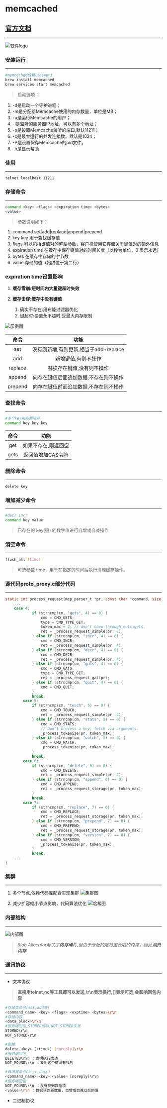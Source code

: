 # memcached
<!-- toc --> 

## [官方文档](https://github.com/memcached/memcached/wiki/)

***

![软件logo](../webp/memcached/memcache_logo.webp)

### 安装运行

***

```sh
#memcached依赖libevent
brew install memcached
brew services start memcached
```

>启动选项：

 1. -d是启动一个守护进程；
 2. -m是分配给Memcache使用的内存数量，单位是MB；
 3. -u是运行Memcache的用户；
 4. -l是监听的服务器IP地址，可以有多个地址；
 5. -p是设置Memcache监听的端口,默认11211；
 6. -c是最大运行的并发连接数，默认是1024；
 7. -P是设置保存Memcache的pid文件。
 8. -h是显示帮助

### 使用

***

```sh
telnet localhost 11211
```

### 存储命令

***

```sh
command <key> <flags> <expiration time> <bytes>
<value>
```

>参数说明如下：

 1. command set|add|replace|append|prepend
 2. key     key 用于查找缓存值
 3. flags     可以包括键值对的整型参数，客户机使用它存储关于键值对的额外信息
 4. expiration time     在缓存中保存键值对的时间长度（以秒为单位，0 表示永远）
 5. bytes     在缓存中存储的字节数
 6. value     存储的值（始终位于第二行）

### expiration time设置影响

1. **缓存雪崩:短时间内大量键超时失效**

2. **缓存击穿:缓存中没有键值**

    1. 确实不存在:用布隆过滤器优化
    2. 键超时:设置永不超时,受最大内存限制

![示例图](../webp/memcached/set_example.webp)

| 命令 | 功能 |
| :--: | :--: |
| set | 没有则新增,有则更新,相当于add+replace |
| add | 新增键值,有则不操作 |
| replace | 替换存在键值,没有则不操作 |
| append | 向存在键值后面追加数据,不存在则不操作 |
| prepend | 向存在键值前面追加数据,不存在则不操作 |

### 查找命令

***

```sh
#多个key用空格隔开
command key key key
```

| 命令 | 功能 |
| :--: | :--: |
| get | 如果不存在,则返回空 |
| gets | 返回值增加CAS令牌 |

### 删除命令

***

```sh
delete key
```

### 增加减少命令

***

```sh
#decr incr
command key value
```

>已存在的 key(键) 的数字值进行自增或自减操作

### 清空命令

***

```sh
flush_all [time]
```

>可选参数 time，用于在指定的时间后执行清理缓存操作。

### 源代码proto_proxy.c部分代码

***

```c
static int process_request(mcp_parser_t *pr, const char *command, size_t cmdlen) {
    ...
    case 4:
            if (strncmp(cm, "gets", 4) == 0) {
                cmd = CMD_GETS;
                type = CMD_TYPE_GET;
                token_max = 2; // don't chew through multigets.
                ret = _process_request_simple(pr, 2);
            } else if (strncmp(cm, "incr", 4) == 0) {
                cmd = CMD_INCR;
                ret = _process_request_simple(pr, 4);
            } else if (strncmp(cm, "decr", 4) == 0) {
                cmd = CMD_DECR;
                ret = _process_request_simple(pr, 4);
            } else if (strncmp(cm, "gats", 4) == 0) {
                cmd = CMD_GATS;
                type = CMD_TYPE_GET;
                ret = _process_request_gat(pr);
            } else if (strncmp(cm, "quit", 4) == 0) {
                cmd = CMD_QUIT;
            }
            break;
        case 5:
            if (strncmp(cm, "touch", 5) == 0) {
                cmd = CMD_TOUCH;
                ret = _process_request_simple(pr, 4);
            } else if (strncmp(cm, "stats", 5) == 0) {
                cmd = CMD_STATS;
                // Don't process a key; fetch via arguments.
                _process_tokenize(pr, token_max);
            } else if (strncmp(cm, "watch", 5) == 0) {
                cmd = CMD_WATCH;
                _process_tokenize(pr, token_max);
            }
            break;
        case 6:
            if (strncmp(cm, "delete", 6) == 0) {
                cmd = CMD_DELETE;
                ret = _process_request_simple(pr, 4);
            } else if (strncmp(cm, "append", 6) == 0) {
                cmd = CMD_APPEND;
                ret = _process_request_storage(pr, token_max);
            }
            break;
        case 7:
            if (strncmp(cm, "replace", 7) == 0) {
                cmd = CMD_REPLACE;
                ret = _process_request_storage(pr, token_max);
            } else if (strncmp(cm, "prepend", 7) == 0) {
                cmd = CMD_PREPEND;
                ret = _process_request_storage(pr, token_max);
            } else if (strncmp(cm, "version", 7) == 0) {
                cmd = CMD_VERSION;
                _process_tokenize(pr, token_max);
            }
            break;
    ...
}
```

### 集群

***

 1. 多个节点,依赖代码库配合实现集群
    ![集群图](../webp/memcached/memcache_nodes.webp)

 2. 减少扩容缩小节点影响，代码算法优化
    ![哈希图](../webp/memcached/memcache_hash.webp)

### 内部结构

***

![内部图](../webp/memcached/memcache_slab.webp)

>*Slab Allocator解决了**内存碎片**,但由于分配的是特定长度的内存，因此**浪费内存***

### 通讯协议

***

* 文本协议

>**直接用telnet,nc等工具都可以发送,\r\n表示换行,[]表示可选,会影响回包内容**

```sh
#存储类命令(set,add等)
<command_name> <key> <flags> <exptime> <bytes>\r\n
#存储内容
<data_block>\r\n
#服务端回包,STORED成功,NOT_STORED失败
STORED\r\n
NOT_STORED\r\n
```

```sh
#删除
delete <key> [<time>] [noreply]\r\n
#服务端回包
DELETED\r\n ：表明执行成功
NOT_FOUND\r\n ：表明这个键没有找到
```

```sh
#自增减命令(incr,decr)
<command_name> <key> <value> [noreply]\r\n
#服务端回包
NOT_FOUND\r\n ：没有找到数据项
<value>\r\n ：数据项的新数值，自增或自减以后的值
```

* 二进制协议
